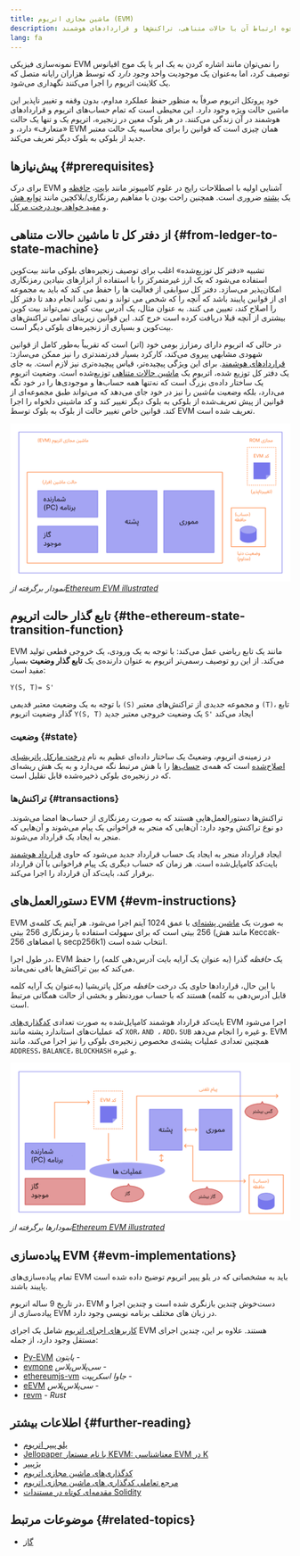 ```yaml
---
title: ماشین مجازی اتریوم (EVM)
description: مقدمه‌ای بر ماشین مجازی اتریوم و نحوه ارتباط آن با حالات متناهی، تراکنش‌ها و قراردادهای هوشمند.
lang: fa
---
```


نمونه‌سازی فیزیکی EVM را نمی‌توان مانند اشاره کردن به یک ابر یا یک موج اقیانوس توصیف کرد، اما به‌عنوان یک موجودیت واحد _وجود دارد_ که توسط هزاران رایانه متصل که یک کلاینت اتریوم را اجرا می‌کنند نگهداری می‌شود.

خود پروتکل اتریوم صرفاً به منظور حفظ عملکرد مداوم، بدون وقفه و تغییر ناپذیر این ماشین حالت ویژه وجود دارد. این محیطی است که تمام حساب‌های اتریوم و قراردادهای هوشمند در آن زندگی می‌کنند. در هر بلوک معین در زنجیره، اتریوم یک و تنها یک حالت «متعارف» دارد، و EVM همان چیزی است که قوانین را برای محاسبه‌ یک حالت معتبر جدید از بلوکی به بلوک دیگر تعریف می‌کند.

## پیش‌نیازها {#prerequisites}

برای درک EVM آشنایی اولیه با اصطلاحات رایج در علوم کامپیوتر مانند [بایت](https://wikipedia.org/wiki/Byte)،‏ [حافظه](https://wikipedia.org/wiki/Computer_memory) و یک [پشته](<https://wikipedia.org/wiki/Stack_(abstract_data_type)>) ضروری است. همچنین راحت بودن با مفاهیم رمزنگاری/بلاکچین مانند [توابع هش](https://wikipedia.org/wiki/Cryptographic_hash_function) و <a href="https://wikipedia.org/wiki/Merkle_tree"> مفید خواهد بود.درخت مرکل</a>.

## از دفتر کل تا ماشین حالات متناهی {#from-ledger-to-state-machine}

تشبیه «دفتر کل توزیع‌شده» اغلب برای توصیف زنجیره‌های بلوکی مانند بیت‌کوین استفاده می‌شود که یک ارز غیرمتمرکز را با استفاده از ابزارهای بنیادین رمزنگاری امکان‌پذیر می‌سازد. دفتر کل سوابقی از فعالیت ها را حفظ می کند که باید به مجموعه ای از قوانین پایبند باشد که آنچه را که شخص می تواند و نمی تواند انجام دهد تا دفتر کل را اصلاح کند، تعیین می کنند. به عنوان مثال، یک آدرس بیت کوین نمی‌تواند بیت کوین بیشتری از آنچه قبلا دریافت کرده است خرج کند. این قوانین زیربنای تمامی تراکنش‌های بیت‌کوین و بسیاری از زنجیره‌های بلوکی دیگر است.

در حالی که اتریوم دارای رمزارز بومی خود (اتر) است که تقریباً به‌طور کامل از قوانین شهودی مشابهی پیروی می‌کند، کارکرد بسیار قدرتمندتری را نیز ممکن می‌سازد: [قراردادهای هوشمند](/developers/docs/smart-contracts/). برای این ویژگی پیچیده‌تر، قیاس پیچیده‌تری نیز لازم است. به جای یک دفتر کل توزیع شده، اتریوم یک [ماشین حالات متناهی](https://wikipedia.org/wiki/Finite-state_machine) توزیع‌شده است. وضعیت اتریوم یک ساختار داده‌ی بزرگ است که نه‌تنها همه حساب‌ها و موجودی‌ها را در خود نگه می‌دارد، بلکه _وضعیت ماشین_ را نیز در خود جای می‌دهد که می‌تواند طبق مجموعه‌ای از قوانین از پیش تعریف‌شده از بلوکی به بلوک دیگر تغییر کند و کد ماشینی دلخواه را اجرا کند. قوانین خاص تغییر حالت از بلوک به بلوک توسط EVM تعریف شده است.

![نموداری که ساختار EVM را نشان می‌دهد](./evm.png) _نمودار برگرفته از[‏Ethereum EVM illustrated‏](https://takenobu-hs.github.io/downloads/ethereum_evm_illustrated.pdf)_

## تابع گذار حالت اتریوم {#the-ethereum-state-transition-function}

EVM مانند یک تابع ریاضی عمل می‌کند: با توجه به یک ورودی، یک خروجی قطعی تولید می‌کند. از این رو توصیف رسمی‌تر اتریوم به عنوان دارنده‌ی یک **تابع گذار وضعیت** بسیار مفید است:

```
Y(S, T)= S'
```

با توجه به یک وضعیت معتبر قدیمی `(S)` و مجموعه جدیدی از تراکنش‌های معتبر `(T)`، تابع گذار وضعیت اتریوم `Y(S, T)` یک وضعیت خروجی معتبر جدید `S'` ایجاد می‌کند

### وضعیت {#state}

در زمینه‌ی اتریوم، وضعیتْ یک ساختار داده‌ای عظیم به نام [درخت مارکل پاتریشیای اصلاح‌شده](/developers/docs/data-structures-and-encoding/patricia-merkle-trie/) است که همه‌ی [حساب‌ها](/developers/docs/accounts/) را با هش مرتبط نگه می‌دارد و به یک هش ریشه‌ای که در زنجیره‌ی بلوکی ذخیره‌شده قابل تقلیل است.

### تراکنش‌ها {#transactions}

تراکنش‌ها دستورالعمل‌هایی هستند که به صورت رمزنگاری از حساب‌ها امضا می‌شوند. دو نوع تراکنش وجود دارد: آن‌هایی که منجر به فراخوانی یک پیام می‌شوند و آن‌هایی که منجر به ایجاد یک قرارداد می‌شوند.

ایجاد قرارداد منجر به ایجاد یک حساب قرارداد جدید می‌شود که حاوی [قرارداد هوشمند](/developers/docs/smart-contracts/anatomy/) بایت‌کد کامپایل‌شده است. هر زمان که حساب دیگری یک پیام فراخوانی با آن قرارداد برقرار کند، بایت‌کد آن قرارداد را اجرا می‌کند.

## دستورالعمل‌های EVM {#evm-instructions}

EVM به صورت یک [ماشین پشته‌ای](https://wikipedia.org/wiki/Stack_machine) با عمق 1024 آیتم اجرا می‌شود. هر آیتم یک کلمه‌ی 256 بیتی است که برای سهولت استفاده با رمزنگاری 256 بیتی (مانند هش Keccak-256 یا امضاهای secp256k1) انتخاب شده است.

در طول اجرا، EVM یک _حافظه_ گذرا (به عنوان یک آرایه بایت آدرس‌دهی کلمه) را حفظ می‌کند که بین تراکنش‌ها باقی نمی‌ماند.

با این حال، قراردادها حاوی یک درخت _حافظه_ مرکل پاتریشیا (به‌عنوان یک آرایه کلمه قابل آدرس‌دهی به کلمه) هستند که با حساب موردنظر و بخشی از حالت همگانی مرتبط است.

بایت‌کد قرارداد هوشمند کامپایل‌شده به صورت تعدادی [کدگذاری‌های‏](/developers/docs/evm/opcodes) EVM اجرا می‌شود که عملیات‌های استاندارد پشته مانند `XOR‏`،‏ `AND‏ `، `ADD`،‏ `SUB` و غیره را انجام می‌دهد. EVM همچنین تعدادی عملیات پشته‌ی مخصوص زنجیره‌ی بلوکی را نیز اجرا می‌کند، مانند `ADDRESS`،‏ `BALANCE`،‏ `BLOCKHASH` و غیره.

![نموداری که نشان می‌دهد کجا گاز برای عملیات EVM موردنیاز است](../gas/gas.png) _نمودارها برگرفته از[‏Ethereum EVM illustrated‏](https://takenobu-hs.github.io/downloads/ethereum_evm_illustrated.pdf)_

## پیاده‌سازی EVM {#evm-implementations}

تمام پیاده‌سازی‌های EVM باید به مشخصاتی که در یلو پیپر اتریوم توضیح داده شده است پایبند باشند.

در تاریخ 9 ساله اتریوم، EVM دست‌خوش چندین بازنگری شده است و چندین اجرا و پیاده‌سازی از EVM در زبان های مختلف برنامه نویسی وجود دارد.

[کاربرهای اجرای اتریوم](/developers/docs/nodes-and-clients/#execution-clients) شامل یک اجرای EVM هستند. علاوه بر این، چندین اجرای مستقل وجود دارد، از جمله:

- [Py-EVM](https://github.com/ethereum/py-evm) ‏- _‏پایتون_
- [evmone](https://github.com/ethereum/evmone) ‏- _سی‌پلاس‌پلاس_
- [ethereumjs-vm](https://github.com/ethereumjs/ethereumjs-vm) ‏- _جاوا اسکریپت_
- [eEVM](https://github.com/microsoft/eevm) ‏- _سی‌پلاس‌پلاس_
- [revm](https://github.com/bluealloy/revm) - _Rust_

## اطلاعات بیشتر {#further-reading}

- [یلو پیپر اتریوم](https://ethereum.github.io/yellowpaper/paper.pdf)
- [Jellopaper با نام مستعار KEVM: معناشناسی EVM در K](https://jellopaper.org/)
- [بژپیپر](https://github.com/chronaeon/beigepaper)
- [کدگذاری‌های ماشین مجازی اتریوم](https://www.ethervm.io/)
- [مرجع تعاملی کدگذاری های ماشین مجازی اتریوم](https://www.evm.codes/)
- [مقدمه‌ای کوتاه در مستندات Solidity](https://docs.soliditylang.org/en/latest/introduction-to-smart-contracts.html#index-6)

## موضوعات مرتبط {#related-topics}

- [گاز](/developers/docs/gas/)

